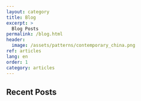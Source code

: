 ```yaml
---
layout: category
title: Blog
excerpt: >
  Blog Posts
permalink: /blog.html
header:
  image: /assets/patterns/contemporary_china.png
ref: articles
lang: en
order: 1
category: articles
---
```


<h2>Recent Posts</h2>
<div>&nbsp;</div>


